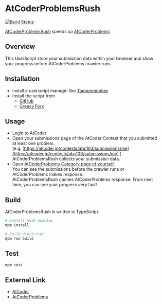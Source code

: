 # AtCoderProblemsRush

[![Build Status](https://travis-ci.org/koyumeishi/AtCoderProblemsRush.svg?branch=master)](https://travis-ci.org/koyumeishi/AtCoderProblemsRush)

[AtCoderProblemsRush](https://github.com/koyumeishi/AtCoderProblemsRush) speeds up [AtCoderProblems](http://kenkoooo.com/atcoder/).

## Overview

This UserScript store your submission data within your browser and show your progress before AtCoderProblems crawler runs.

## Installation

- install a userscript manager like [Tampermonkey](https://tampermonkey.net/)
- Install the script from  
    * [GitHub](https://koyumeishi.github.io/AtCoderProblemsRush/AtCoderProblemsRush.user.js)
    * [Greasy Fork](https://greasyfork.org/en/scripts/373299-atcoderproblemsrush)

## Usage

* Login to [AtCoder](https://atcoder.jp)
* Open your submissions page of the AtCoder Contest that you submitted at least one problem.  
  (e.g. [https://atcoder.jp/contests/abc103/submissions/me](https://atcoder.jp/contests/abc103/submissions/me) )  
  AtCoderProblemsRush collects your submission data.
* Open [AtCoderProblems Category page of yourself](https://kenkoooo.com/atcoder/?user=koyumeishi&rivals=&kind=category).  
  You can see the submissions before the crawler runs or AtCoderProblems makes response.  
  AtCoderProblemsRush caches AtCoderProblems response. 
  From next time, you can see your progress very fast!

## Build

AtCoderProblemsRush is written in TypeScript.

```bash
# install node modules
npm install

# build UserScript
npm run build
```

## Test

```bash
npm test
```

## External Link

* [AtCoder](https://atcoder.jp)
* [AtCoderProblems](http://kenkoooo.com/atcoder/)


